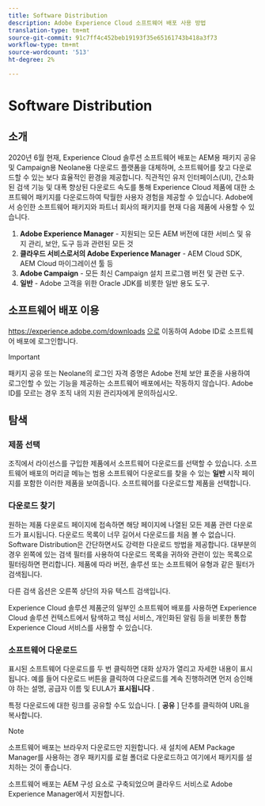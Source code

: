 ```yaml
---
title: Software Distribution
description: Adobe Experience Cloud 소프트웨어 배포 사용 방법
translation-type: tm+mt
source-git-commit: 91c7ff4c452beb19193f35e65161743b418a3f73
workflow-type: tm+mt
source-wordcount: '513'
ht-degree: 2%

---
```



# Software Distribution

## 소개

2020년 6월 현재, Experience Cloud 솔루션 소프트웨어 배포는 AEM용 패키지 공유 및 Campaign용 Neolane용 다운로드 플랫폼을 대체하며, 소프트웨어를 찾고 다운로드할 수 있는 보다 효율적인 환경을 제공합니다. 직관적인 유저 인터페이스(UI), 간소화된 검색 기능 및 대폭 향상된 다운로드 속도를 통해 Experience Cloud 제품에 대한 소프트웨어 패키지를 다운로드하여 탁월한 사용자 경험을 제공할 수 있습니다. Adobe에서 승인한 소프트웨어 패키지와 파트너 회사의 패키지를 현재 다음 제품에 사용할 수 있습니다.

1. **Adobe Experience Manager** - 지원되는 모든 AEM 버전에 대한 서비스 및 유지 관리, 보안, 도구 등과 관련된 모든 것
1. **클라우드 서비스로서의 Adobe Experience Manager** - AEM Cloud SDK, AEM Cloud 마이그레이션 툴 등
1. **Adobe Campaign** - 모든 최신 Campaign 설치 프로그램 버전 및 관련 도구.
1. **일반** - Adobe 고객을 위한 Oracle JDK를 비롯한 일반 용도 도구.

## 소프트웨어 배포 이용

https://experience.adobe.com/downloads [으로](https://experience.adobe.com/downloads) 이동하여 Adobe ID로 소프트웨어 배포에 로그인합니다.

>[!IMPORTANT]
>
>패키지 공유 또는 Neolane의 로그인 자격 증명은 Adobe 전체 보안 표준을 사용하여 로그인할 수 있는 기능을 제공하는 소프트웨어 배포에서는 작동하지 않습니다. Adobe ID를 모르는 경우 조직 내의 지원 관리자에게 문의하십시오.

## 탐색

### 제품 선택

조직에서 라이선스를 구입한 제품에서 소프트웨어 다운로드를 선택할 수 있습니다. 소프트웨어 배포의 머리글 메뉴는 범용 소프트웨어 다운로드를 찾을 수 있는 **일반** 시작 페이지를 포함한 이러한 제품을 보여줍니다. 소프트웨어를 다운로드할 제품을 선택합니다.

### 다운로드 찾기

원하는 제품 다운로드 페이지에 접속하면 해당 페이지에 나열된 모든 제품 관련 다운로드가 표시됩니다. 다운로드 목록이 너무 길어서 다운로드를 처음 볼 수 없습니다. Software Distribution은 간단하면서도 강력한 다운로드 방법을 제공합니다. 대부분의 경우 왼쪽에 있는 검색 필터를 사용하여 다운로드 목록을 귀하와 관련이 있는 목록으로 필터링하면 편리합니다. 제품에 따라 버전, 솔루션 또는 소프트웨어 유형과 같은 필터가 검색됩니다.

다른 검색 옵션은 오른쪽 상단의 자유 텍스트 검색입니다.

Experience Cloud 솔루션 제품군의 일부인 소프트웨어 배포를 사용하면 Experience Cloud 솔루션 컨텍스트에서 탐색하고 핵심 서비스, 개인화된 알림 등을 비롯한 통합 Experience Cloud 서비스를 사용할 수 있습니다.

### 소프트웨어 다운로드

표시된 소프트웨어 다운로드를 두 번 클릭하면 대화 상자가 열리고 자세한 내용이 표시됩니다. 예를 들어 다운로드 버튼을 클릭하여 다운로드를 계속 진행하려면 먼저 승인해야 하는 설명, 공급자 이름 및 EULA가 **표시됩니다** .

특정 다운로드에 대한 링크를 공유할 수도 있습니다. [ **공유** ] 단추를 클릭하여 URL을 복사합니다.

>[!NOTE]
>
>소프트웨어 배포는 브라우저 다운로드만 지원합니다. 새 설치에 AEM Package Manager를 사용하는 경우 패키지를 로컬 폴더로 다운로드하고 여기에서 패키지를 설치하는 것이 좋습니다.

소프트웨어 배포는 AEM 구성 요소로 구축되었으며 클라우드 서비스로 Adobe Experience Manager에서 지원합니다.